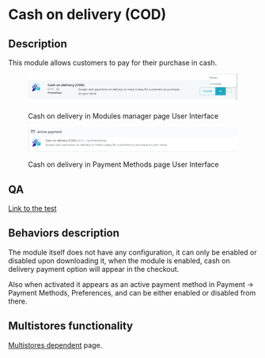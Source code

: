 # Cash on delivery (COD)

## Description

This module allows customers to pay for their purchase in cash.&#x20;

<figure><img src="../../../../../.gitbook/assets/image (14).png" alt="Cash on delivery in Modules manager page User Interface"><figcaption><p>Cash on delivery in Modules manager page User Interface</p></figcaption></figure>

<figure><img src="../../../../../.gitbook/assets/image (16).png" alt="Cash on delivery in Payment Methods page User Interface"><figcaption><p>Cash on delivery in Payment Methods page User Interface</p></figcaption></figure>

## QA&#x20;

[Link to the test](https://build.prestashop-project.org/test-scenarios/scenarios/core/functional/bo/modules/module-manager/modules.html)

## Behaviors description

The module itself does not have any configuration, it can only be enabled or disabled upon downloading it, when the module is enabled, cash on delivery payment option will appear in the checkout.

Also when activated it appears as an active payment method in Payment -> Payment Methods, Preferences, and can be either enabled or disabled from there.

## Multistores functionality

[Multistores dependent](../../../common-components/multistores-dependent.md) page.
